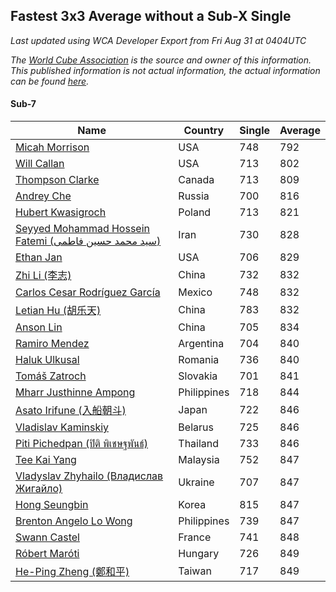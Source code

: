 ## Fastest 3x3 Average without a Sub-X Single

*Last updated using WCA Developer Export from Fri Aug 31 at 0404UTC*

*The [World Cube Association](https://www.worldcubeassociation.org) is the source and owner of this information. This published information is not actual information, the actual information can be found [here](https://www.worldcubeassociation.org/results).*

#### Sub-7

Name|Country|Single|Average
--|--|--|--
[Micah Morrison](https://www.worldcubeassociation.org/persons/2017MORR05)|USA|748|792
[Will Callan](https://www.worldcubeassociation.org/persons/2012CALL01)|USA|713|802
[Thompson Clarke](https://www.worldcubeassociation.org/persons/2008CLAR01)|Canada|713|809
[Andrey Che](https://www.worldcubeassociation.org/persons/2015CHEA01)|Russia|700|816
[Hubert Kwasigroch](https://www.worldcubeassociation.org/persons/2014KWAS01)|Poland|713|821
[Seyyed Mohammad Hossein Fatemi (سید محمد حسین فاطمی)](https://www.worldcubeassociation.org/persons/2011FATE01)|Iran|730|828
[Ethan Jan](https://www.worldcubeassociation.org/persons/2014JANE02)|USA|706|829
[Zhi Li (李志)](https://www.worldcubeassociation.org/persons/2016LIZH05)|China|732|832
[Carlos Cesar Rodríguez García](https://www.worldcubeassociation.org/persons/2016GARC14)|Mexico|748|832
[Letian Hu (胡乐天)](https://www.worldcubeassociation.org/persons/2014HULE02)|China|783|832
[Anson Lin](https://www.worldcubeassociation.org/persons/2011LINA01)|China|705|834
[Ramiro Mendez](https://www.worldcubeassociation.org/persons/2015MEND08)|Argentina|704|840
[Haluk Ulkusal](https://www.worldcubeassociation.org/persons/2016ULKU01)|Romania|736|840
[Tomáš Zatroch](https://www.worldcubeassociation.org/persons/2016ZATR01)|Slovakia|701|841
[Mharr Justhinne Ampong](https://www.worldcubeassociation.org/persons/2012AMPO01)|Philippines|718|844
[Asato Irifune (入船朝斗)](https://www.worldcubeassociation.org/persons/2011IRIF01)|Japan|722|846
[Vladislav Kaminskiy](https://www.worldcubeassociation.org/persons/2013KAMI03)|Belarus|725|846
[Piti Pichedpan (ปิติ พิเชษฐพันธ์)](https://www.worldcubeassociation.org/persons/2009PICH01)|Thailand|733|846
[Tee Kai Yang](https://www.worldcubeassociation.org/persons/2017YANG59)|Malaysia|752|847
[Vladyslav Zhyhailo (Владислав Жигайло)](https://www.worldcubeassociation.org/persons/2013ZHYH01)|Ukraine|707|847
[Hong Seungbin](https://www.worldcubeassociation.org/persons/2014SEUN01)|Korea|815|847
[Brenton Angelo Lo Wong](https://www.worldcubeassociation.org/persons/2017WONG01)|Philippines|739|847
[Swann Castel](https://www.worldcubeassociation.org/persons/2011CAST01)|France|741|848
[Róbert Maróti](https://www.worldcubeassociation.org/persons/2012MARA03)|Hungary|726|849
[He-Ping Zheng (鄭和平)](https://www.worldcubeassociation.org/persons/2015ZHEN20)|Taiwan|717|849
